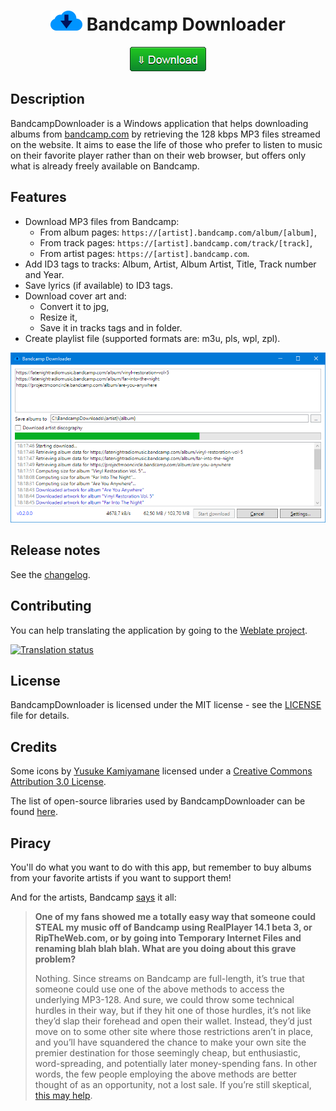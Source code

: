 <h1 align="center"><img alt="Download" src="docs/images/Cloud.png"> Bandcamp Downloader</h1>

<p align="center">
    <a href="https://github.com/Otiel/BandcampDownloader/releases/latest"><img alt="Download" src="docs/images/DownloadButton.png"></a>
</p>

## Description

BandcampDownloader is a Windows application that helps downloading albums from [bandcamp.com](https://bandcamp.com) by retrieving the 128 kbps MP3 files streamed on the website. It aims to ease the life of those who prefer to listen to music on their favorite player rather than on their web browser, but offers only what is already freely available on Bandcamp.

## Features

* Download MP3 files from Bandcamp:
  * From album pages: `https://[artist].bandcamp.com/album/[album]`,
  * From track pages: `https://[artist].bandcamp.com/track/[track]`,
  * From artist pages: `https://[artist].bandcamp.com`.
* Add ID3 tags to tracks: Album, Artist, Album Artist, Title, Track number and Year.
* Save lyrics (if available) to ID3 tags.
* Download cover art and:
  * Convert it to jpg,
  * Resize it,
  * Save it in tracks tags and in folder.
* Create playlist file (supported formats are: m3u, pls, wpl, zpl).

<p align="center">
    <img alt="Screenshot" src="docs/images/Screenshot.png">
</p>

## Release notes

See the [changelog](CHANGELOG.md).

## Contributing

You can help translating the application by going to the [Weblate project](https://hosted.weblate.org/engage/bandcampdownloader).

[![Translation status](https://hosted.weblate.org/widgets/bandcampdownloader/-/287x66-white.png)](https://hosted.weblate.org/engage/bandcampdownloader)

## License

BandcampDownloader is licensed under the MIT license - see the [LICENSE](LICENSE) file for details.

## Credits

Some icons by [Yusuke Kamiyamane](http://p.yusukekamiyamane.com) licensed under a [Creative Commons Attribution 3.0 License](https://creativecommons.org/licenses/by/3.0).

The list of open-source libraries used by BandcampDownloader can be found [here](docs/dependencies.md).

## Piracy

You'll do what you want to do with this app, but remember to buy albums from your favorite artists if you want to support them!

And for the artists, Bandcamp [says](https://get.bandcamp.help/hc/en-us/articles/360007902173-I-heard-you-can-steal-music-on-Bandcamp-What-are-you-doing-about-this-) it all:
> **One of my fans showed me a totally easy way that someone could STEAL my music off of Bandcamp using RealPlayer 14.1 beta 3, or RipTheWeb.com, or by going into Temporary Internet Files and renaming blah blah blah. What are you doing about this grave problem?**
>
> Nothing. Since streams on Bandcamp are full-length, it’s true that someone could use one of the above methods to access the underlying MP3-128. And sure, we could throw some technical hurdles in their way, but if they hit one of those hurdles, it’s not like they’d slap their forehead and open their wallet. Instead, they’d just move on to some other site where those restrictions aren’t in place, and you’ll have squandered the chance to make your own site the premier destination for those seemingly cheap, but enthusiastic, word-spreading, and potentially later money-spending fans. In other words, the few people employing the above methods are better thought of as an opportunity, not a lost sale. If you’re still skeptical, [this may help](https://newmusicstrategies.com/but-if-they-steal-it/).
